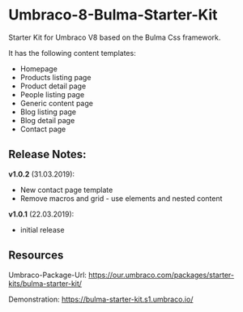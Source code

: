 # Umbraco-8-Bulma-Starter-Kit
Starter Kit for Umbraco V8 based on the Bulma Css framework.

It has the following content templates:

* Homepage
* Products listing page
* Product detail page
* People listing page
* Generic content page
* Blog listing page
* Blog detail page
* Contact page
 
## Release Notes:

**v1.0.2** (31.03.2019):
* New contact page template
* Remove macros and grid - use elements and nested content

**v1.0.1** (22.03.2019):
* initial release

## Resources

Umbraco-Package-Url:
https://our.umbraco.com/packages/starter-kits/bulma-starter-kit/

Demonstration:
https://bulma-starter-kit.s1.umbraco.io/
